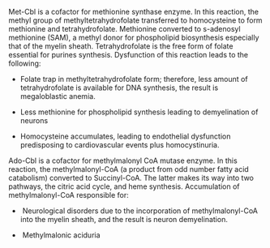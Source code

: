 Met-Cbl is a cofactor for methionine synthase enzyme. In this reaction, the methyl group of methyltetrahydrofolate transferred to homocysteine to form methionine and tetrahydrofolate. Methionine converted to s-adenosyl methionine (SAM), a methyl donor for phospholipid biosynthesis especially that of the myelin sheath. Tetrahydrofolate is the free form of folate essential for purines synthesis. Dysfunction of this reaction leads to the following:

- Folate trap in methyltetrahydrofolate form; therefore, less amount of tetrahydrofolate is available for DNA synthesis, the result is megaloblastic anemia.

- Less methionine for phospholipid synthesis leading to demyelination of neurons

- Homocysteine accumulates, leading to endothelial dysfunction predisposing to cardiovascular events plus homocystinuria.

Ado-Cbl is a cofactor for methylmalonyl CoA mutase enzyme. In this reaction, the methylmalonyl-CoA (a product from odd number fatty acid catabolism) converted to Succinyl-CoA. The latter makes its way into two pathways, the citric acid cycle, and heme synthesis. Accumulation of methylmalonyl-CoA responsible for:

-  Neurological disorders due to the incorporation of methylmalonyl-CoA into the myelin sheath, and the result is neuron demyelination.

-  Methylmalonic aciduria